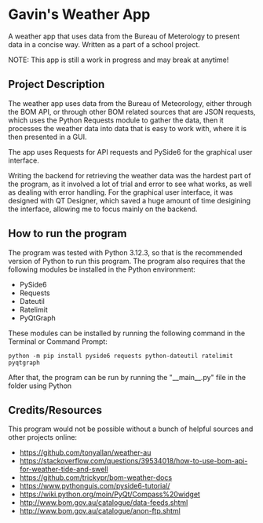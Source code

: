  # Gavin's Weather App
 A weather app that uses data from the Bureau of Meterology to present data in a concise way.
 Written as a part of a school project.

 NOTE: This app is still a work in progress and may break at anytime!

 ## Project Description
 The weather app uses data from the Bureau of Meteorology, either through the BOM API, or through other BOM
 related sources that are JSON requests, which uses the Python Requests module to gather the data, then it
 processes the weather data into data that is easy to work with, where it is then presented in a GUI.

 The app uses Requests for API requests and PySide6 for the graphical user interface.

 Writing the backend for retrieving the weather data was the hardest part of the program, as it
 involved a lot of trial and error to see what works, as well as dealing with error handling. For
 the graphical user interface, it was designed with QT Designer, which saved a huge amount of time
 desigining the interface, allowing me to focus mainly on the backend.

 ## How to run the program

 The program was tested with Python 3.12.3, so that is the recommended version of Python to run this program.
 The program also requires that the following modules be installed in the Python environment:
 - PySide6
 - Requests
 - Dateutil
 - Ratelimit
 - PyQtGraph


 These modules can be installed by running the following command in the Terminal or Command Prompt:

 `python -m pip install pyside6 requests python-dateutil ratelimit pyqtgraph`

 After that, the program can be run by running the "\_\_main__.py" file in the folder using Python

## Credits/Resources

This program would not be possible without a bunch of helpful sources and other projects online:

- https://github.com/tonyallan/weather-au
- https://stackoverflow.com/questions/39534018/how-to-use-bom-api-for-weather-tide-and-swell
- https://github.com/trickypr/bom-weather-docs
- https://www.pythonguis.com/pyside6-tutorial/
- https://wiki.python.org/moin/PyQt/Compass%20widget
- http://www.bom.gov.au/catalogue/data-feeds.shtml
- http://www.bom.gov.au/catalogue/anon-ftp.shtml
